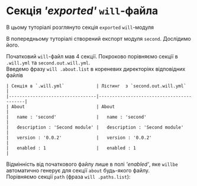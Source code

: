 # Секція _'exported'_ `will`-файла

В цьому туторіалі розглянуто секція `exported` `will`-модуля

В попередньому туторіалі створений експорт модуля `second`. Дослідимо його.

Початковий `will`-файл мав 4 секції. Покроково порівняємо секції в `.will.yml` та `second.out.will.yml`.  
Введемо фразу `will .about.list` в кореневих директоріях відповідних файлів
```
| Секція в `.will.yml`            | Лістинг  з `second.out.will.yml`         | 
|---------------------------------|------------------------------------------|
| About                           | About                                    | 
|   name : 'second'               |   name : 'second'                        | 
|   description : 'Second module' |   description : 'Second module'          | 
|   version : '0.0.2'             |   version : '0.0.2'                      | 
|   enabled : 1                   |   enabled : 1                            | 

```

Відмінність від початкового файлу лише в полі _'enabled'_, яке `willbe` автоматично генерує для секції `about` будь-якого файлу.  
Порівняємо секції `path` (фраза `will .paths.list`):
